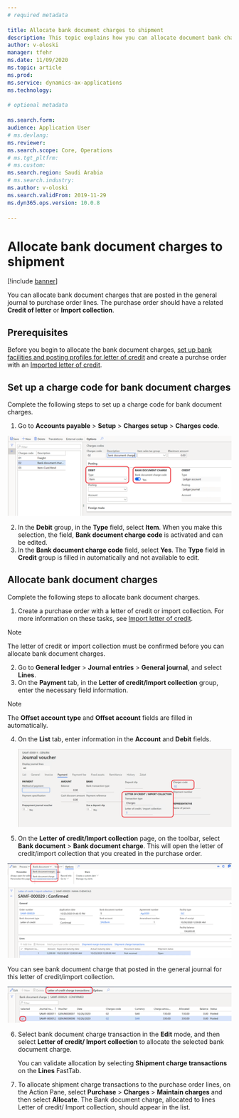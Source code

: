 ```yaml
---
# required metadata

title: Allocate bank document charges to shipment
description: This topic explains how you can allocate document bank charges to a shipment on a purchase order.
author: v-oloski
manager: tfehr
ms.date: 11/09/2020
ms.topic: article
ms.prod: 
ms.service: dynamics-ax-applications
ms.technology: 

# optional metadata

ms.search.form: 
audience: Application User
# ms.devlang: 
ms.reviewer: 
ms.search.scope: Core, Operations
# ms.tgt_pltfrm: 
# ms.custom: 
ms.search.region: Saudi Arabia
# ms.search.industry: 
ms.author: v-oloski
ms.search.validFrom: 2019-11-29
ms.dyn365.ops.version: 10.0.8

---
```

 
# Allocate bank document charges to shipment

[!include [banner](../includes/banner.md)]

You can allocate bank document charges that are posted in the general journal to purchase order lines. The purchase order should have a related **Credit of letter** or **Import collection**.

## Prerequisites

Before you begin to allocate the bank document charges, [set up bank facilities and posting profiles for letter of credit](../cash-bank-management/tasks/set-up-bank-facilities-posting-profiles-letter-credit.md) and create a purchse order with an [Imported letter of credit](https://docs.microsoft.com/en-us/dynamics365/finance/cash-bank-management/tasks/import-letter-credit).

## Set up a charge code for bank document charges

Complete the following steps to set up a charge code for bank document charges.

1. Go to **Accounts payable** \> **Setup** \> **Charges setup** \> **Charges code**. 

  ![Charge code for document bank](media/apac-sau-bank-document-charge-setup.PNG)

2. In the **Debit** group, in the **Type** field, select **Item**. When you make this selection, the field, **Bank document charge code** is activated and can be edited. 
3. In the **Bank document charge code** field, select **Yes**. The **Type** field in **Credit** group is filled in automatically and not available to edit.

## Allocate bank document charges

Complete the following steps to allocate bank document charges.

1. Create a purchase order with a letter of credit or import collection. For more information on these tasks, see [Import letter of credit](../cash-bank-management/tasks/import-letter-credit.md). 

 > [!NOTE]
 > The letter of credit or import collection must be confirmed before you can allocate bank document charges.

2. Go to **General ledger** > **Journal entries** > **General journal**, and select **Lines**.
3. On the **Payment** tab, in the **Letter of credit/Import collection** group, enter the necessary field information. 

  > [!NOTE] 
  > The  **Offset account type** and **Offset account** fields are filled in automatically. 
    
4. On the **List** tab, enter information in the **Account** and **Debit** fields.

   ![Filling bank document charge code in journal line](media/apac-sau-general-journal-voucher.PNG)

5. On the **Letter of credit/Import collection** page, on the toolbar, select **Bank document** > **Bank document charge**. This will open the letter of credit/import collection that you created in the purchase order. 

  ![Allocate bank document charge](media/apac-sau-allocate-bank-docment-charge.PNG)

  You can see bank document charge that posted in the general journal for this letter of credit/import collection.

  ![LC/IC bank document transactions](media/apac-sau-lc-bank-document-transactions.PNG)

6. Select bank document charge transaction in the **Edit** mode, and then select **Letter of credit/ Import collection** to allocate the selected bank document charge. 

   You can validate allocation by selecting **Shipment charge transactions** on the **Lines** FastTab.

7. To allocate shipment charge transactions to the purchase order lines, on the Action Pane, select **Purchase** \> **Charges** \> **Maintain charges** and then select **Allocate**. The Bank document charge, allocated to lines Letter of credit/ Import collection, should appear in the list.
